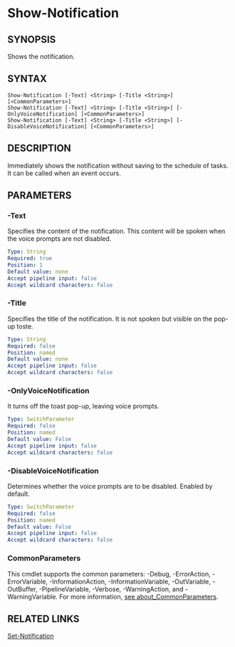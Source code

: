# Show-Notification

## SYNOPSIS
Shows the notification.

[\\]: # (END SYNOPSIS)

## SYNTAX
```
Show-Notification [-Text] <String> [-Title <String>] [<CommonParameters>]Show-Notification [-Text] <String> [-Title <String>] [-OnlyVoiceNotification] [<CommonParameters>]Show-Notification [-Text] <String> [-Title <String>] [-DisableVoiceNotification] [<CommonParameters>]
```

[\\]: # (END SYNTAX)

## DESCRIPTION
Immediately shows the notification without saving to the schedule of tasks. It can be called when an event occurs.

[\\]: # (END DESCRIPTION)

## PARAMETERS

### -Text
Specifies the content of the notification. This content will be spoken when the voice prompts are not disabled.
```yaml
Type: String
Required: true
Position: 1
Default value: none
Accept pipeline input: false
Accept wildcard characters: false
```

### -Title
Specifies the title of the notification. It is not spoken but visible on the pop-up toste.
```yaml
Type: String
Required: false
Position: named
Default value: none
Accept pipeline input: false
Accept wildcard characters: false
```

### -OnlyVoiceNotification
It turns off the toast pop-up, leaving voice prompts.
```yaml
Type: SwitchParameter
Required: false
Position: named
Default value: False
Accept pipeline input: false
Accept wildcard characters: false
```

### -DisableVoiceNotification
Determines whether the voice prompts are to be disabled. Enabled by default.
```yaml
Type: SwitchParameter
Required: false
Position: named
Default value: False
Accept pipeline input: false
Accept wildcard characters: false
```

### CommonParameters
This cmdlet supports the common parameters: -Debug, -ErrorAction, -ErrorVariable, -InformationAction, -InformationVariable, -OutVariable, -OutBuffer, -PipelineVariable, -Verbose, -WarningAction, and -WarningVariable. For more information, [see about_CommonParameters](https://docs.microsoft.com/pl-pl/powershell/module/microsoft.powershell.core/about/about_commonparameters).

[\\]: # (END PARAMETERS)

## RELATED LINKS
[Set-Notification](Set-Notification.md)

[\\]: # (END RELATED LINKS)

[\\]: # (Generated by PSDocsGenerator)
[\\]: # (https://github.com/akotu235/PSDocsGenerator)
